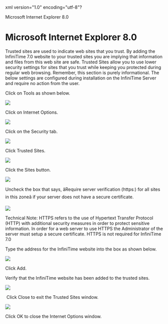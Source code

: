 xml version="1.0" encoding="utf-8"?





Microsoft Internet Explorer 8.0




# Microsoft Internet Explorer 8.0

Trusted sites are used to indicate web sites that you trust. By adding the InfiniTime 7.0 website to your trusted sites you are implying that information and files from this web site are safe. Trusted Sites allow you to use lower security settings for sites that you trust while keeping you protected during regular web browsing. Remember, this section is purely informational. The below settings are configured during installation on the InfiniTime Server and require no action from the user.

Click on Tools as shown below.

![](images_2/IE8_DisablePopUp_1.gif)

Click on Internet Options.

![](images_2/IE8_DisablePopUp_2.gif)

Click on the Security tab.

![](images_2/AutoConfig_IE8_1.gif)

Click Trusted Sites.

![](images_2/AutoConfig_IE8_2.gif)

Click the Sites button.

![](images_2/AutoConfig_IE8_3.gif)

Uncheck the box that says, âRequire server verification (https:) for all sites in this zoneâ if your server does not have a secure certificate.

![](images_2/AutoConfig_IE8_4.gif)

Technical Note: HTTPS refers to the use of Hypertext Transfer Protocol (HTTP) with additional security measures in order to protect sensitive information. In order for a web server to use HTTPS the Administrator of the server must setup a secure certificate. HTTPS is not required for InfiniTime 7.0

Type the address for the InfiniTime website into the box as shown below.

![](images_2/AutoConfig_IE8_5.gif)

Click Add.

Verify that the InfiniTime website has been added to the trusted sites.

![](images_2/AutoConfig_IE8_6.gif)

 Click Close to exit the Trusted Sites window.

![](images_2/AutoConfig_IE8_7.gif)

Click OK to close the Internet Options window.